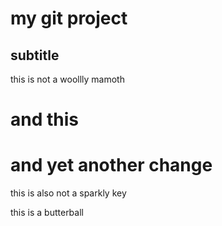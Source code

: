# my git project

## subtitle
this is not a woollly mamoth
# and this
# and yet another change

this is also not a sparkly key

this is a butterball
